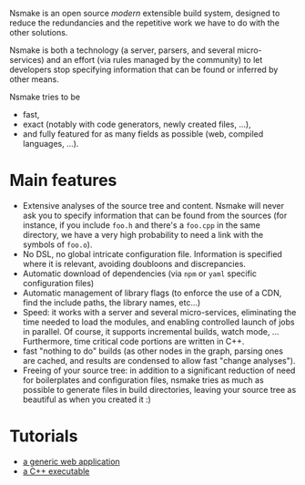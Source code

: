 Nsmake is an open source *modern* extensible build system, designed to reduce the redundancies and the repetitive work we have to do with the other solutions.

Nsmake is both a technology (a server, parsers, and several micro-services) and an effort (via rules managed by the community) to let developers stop specifying information that can be found or inferred by other means.

Nsmake tries to be
* fast,
* exact (notably with code generators, newly created files, ...),
* and fully featured for as many fields as possible (web, compiled languages, ...).

# Main features

* Extensive analyses of the source tree and content. Nsmake will never ask you to specify information that can be found from the sources (for instance, if you include `foo.h` and there's a `foo.cpp` in the same directory, we have a very high probability to need a link with the symbols of `foo.o`).
* No DSL, no global intricate configuration file. Information is specified where it is relevant, avoiding doubloons and discrepancies.
* Automatic download of dependencies (via `npm` or `yaml` specific configuration files)
* Automatic management of library flags (to enforce the use of a CDN, find the include paths, the library names, etc...)
* Speed: it works with a server and several micro-services, eliminating the time needed to load the modules, and enabling controlled launch of jobs in parallel. Of course, it supports incremental builds, watch mode, ... Furthermore, time critical code portions are written in C++.
* fast "nothing to do" builds (as other nodes in the graph, parsing ones are cached, and results are condensed to allow fast "change analyses").
* Freeing of your source tree: in addition to a significant reduction of need for boilerplates and configuration files, nsmake tries as much as possible to generate files in build directories, leaving your source tree as beautiful as when you created it :)

# Tutorials

* [a generic web application](link)
* [a C++ executable](link)


<!-- * NSMake is friendly with code generation. For instance, a lot of tools make a first pass to find the dependencies, but this is incompatible with code generation where the result changes the graph. NSMake uses dynamic dependencies and the concept of "additional children" (nodes created during the compilation). Furthermore, it is bundled with "generators" that allow different kind of code generation. -->

<!-- It replaces tools like [webpack](https://webpack.github.io/docs/), [cmake](https://cmake.org/), [grunt](http://gruntjs.com/getting-started), [scons](http://scons.org/), [gulp](http://gulpjs.com/), [brunch](http://brunch.io/)... -->

<!-- NSMake uses

Most of the build systems need the developers to **re**-declare their stuff in scripts, ending with doubloons, scattering and possible discrepancies with the information. For example, typing `#include <foo.h>` in C++ surely means that
- if there is a `foo.cpp`, we will need the associated symbols (unless, well, there is clutter in the directories :) ), and so on recursively. It is unfortunate to have to add it manually in the build specifications...
- if `foo.h` cannot be found, it may have to be downloaded. If the build system is able to find it by itself (because it has to parse the files) and able to launch the download commands, it is sad for the developers to have to maintain manually a list of dependencies, and ask the user to manually launch a dependency update command before the compilation ones...
- with the same idea, if `foo.h` is known to be associated with a library (`libbar.so` for instance), it is regrettable for the developers to have to specify `-lbar -Lpath` manually in another place(s)...
- if there is a `foo.h.in.py` (or whatever convention you like for code generation), it is clear that we may need to generate `foo.h` and well... code generation has always been the Cinderella of build systems (more on this below).
- etc, etc (this list can actually become very long)...

NSMake try to solve these issues by avoiding the scattering of information, and using automation as much as possible. The result is that most of the projects do not need any script for the build specifications, hence the name (abbreviation of "No Script Make").

Moreover, NSMake is friendly with **code generation**, notably by enabling interruptible parsing/execution (e.g. if a file to be generated is needed during parsing) and *dynamic* dependencies (targets may for instance welcome additional children, added during execution).

Of course, NSMake is designed to execute fast (proper caching, "deep" multithreading, fast parsers, etc...). Large projects are welcome.

NSMake is not focused on a particular language but included rules are currently mainly for the JS and C++ worlds. Nevertheless, all requests for new language support are welcome :)

NSMake is a work in progress, a stable version should be available for October 2016. If you have comments, requests or ideas, do not hesitate! -->

<!--

# C/C++ Illustration

This section focuses on the C++ language. If you care more about JS or other languages, feel free to skip it.
Let us consider the following example:

```cpp
// foo.cpp
#include "bar.h"
int main() {
    fun();
}
```

```cpp
// bar.h
#pragma once
void fun();
```

```cpp
// bar.cpp
void fun() {}
```

If in the command line, we type

```bash
nsmake foo.cpp
```

It will execute something like:

```bash
g++ -c -o nsmake/build/bar_GHACFECCGGFDGGHA.o bar.cpp
g++ -c -o nsmake/build/foo_AAAEDGEGFHEHBBAA.o foo.cpp
g++ -o nsmake/build/CECEGFEDFEGCEGCF.exe nsmake/build/foo_AAAEDGEGFHEHBBAA.o nsmake/build/bar_GHACFECCGGFDGGHA.o
nsmake/build/CECEGFEDFEGCEGCF.exe
```

`nsmake` works by "missions" and the default mission for a `.cpp` file is to make an executable (with the dependencies) and run it (by default, if works the same for javascript, python, etc...). "Missions" can be specified using the `-m` flag (`-m help` for a list of possible missions, for instance `-m clean` to clean the `build` and `cmd` dirs) and cover a variety of tasks (creation of a library, minification, run the tests, ...), that can be extended.

As one can see, the dependencies of `foo.cpp` are automatically added. The letters added for the build names are chosen to avoid collision while enabling cohabitation between several versions (e.g. for different flags like levels of optimization, etc...).

To make an executable without running it, one can type

```bash
nsmake -m exe -o foo foo.cpp # -o means "output name"
```

## Flags

Here is an example of how to insert nsmake commands inside sourcefiles:

```cpp
// foo.cpp
//// nsmake global cpp_flag -O2
...
```

```cpp
// bar.cpp
//// nsmake cxx_name clang++
...
```

And in the command line:

```bash
nsmake --cpp-flag -g3 foo.cpp
```

The preceding files and command will produce something like:

```bash
clang++ -g3 -O2 -c -o nsmake/build/bar_ABADECDBHCDHFHFC.o bar.cpp
g++ -g3 -O2 -c -o nsmake/build/foo_EBABHACEHAFCAFFH.o foo.cpp
g++ -o nsmake/build/EABFDADCGFGHEEED.exe nsmake/build/foo_EBABHACEHAFCAFFH.o nsmake/build/bar_ABADECDBHCDHFHFC.o
nsmake/build/EABFDADCGFGHEEED.exe
```

It illustrate the two possible ways to add flags:
* directly into the sources (eventually with the keyword `global` to spread outside the source)
* or via the command line.

### List of C/C++ nsmake flags

* `cpp_flag`: add a flag for the compiler
* `gpu_flag`: add a flag for the nvcc compiler
* `cxx_name`: name of the compiler
* `inc_path`: add an include path (for nsmake and the chosen compilers)
* `lib_path`: add a library path (for nsmake and the chosen linkers)
* `lib_name`: add a library (same name as with the `-l` gcc/clang/icc/... flag)
* `loca_lib`: add a library handled by nsmake (see [Libraries](#libraries))
* `ld_flag` : add a flag for the linker
* `ld_name` : name of the linker

## Conditions

Here are the main possibilities:
* the preprocessor directives are fully understood by the parsers of `nsmake`. It implies that `#if`, `#else`, `#elif` can be used to activate/disable flags, as in:

```cpp
#if defined( _WIN32 ) || defined( _WIN64 )
//// nsmake cpp_flag some_specific_flag
#else
//// nsmake cpp_flag something_else
#endif
```

* Files containing flags can of course be generated, and can be generated by any language (see [Code generation](#code-generation) for details). For instance, if you like python:

```py
# myflags.h.in.py
import os
if os.name == "nt":
    print( "//// nsmake cpp_flag some_specific_flag" )
else:
    print( "//// nsmake cpp_flag something_else" )
```

* Global flags can also be specified in the command line. If for instance one use a `Makefile` to store the project commands, one can write something like:

```sh
debug:
    nsmake -g3 foo
opt:
    nsmake -O3 foo
```

Some cpp flags are natively understood by nsmake (see the file `src/NSMake/GeneratorCpp`). If not registered, it is possible to use `cpp-flag` or `ld-flag` to send specific flags to the compiler and to the linker. Here is a list of flags that are handled for C/C++:

```
-I [ --include-path ] arg Add the directory arg to the list of directories to
                          be searched for header files
-L [ --library-path ] arg Add the directory arg to the list of directories to
                          be searched for libraries
-D [ --define ] arg       Macro definition
-g [ --debug-level ] arg  Set debug level
-O [ --opt-level ] arg    Set optimization level
--cxx arg                 Set default C++ compiler
--ld arg                  Set default linker
--cpp-flag arg            Add flags to the C++ compiler
--lnk-flag arg            Add flags to the linker
```

## Internal Libraries

```cpp
//// nsmake loca_lib foo.h
```

in a source means that `foo.h` and its dependencies (`.h`, `.cpp`, ...) should be compiled in a separate library.

## External libraries

Each time nsmake finds the need for an external include, it looks if it is possible to automatically add the needed flags.

Nsmake use the `.yaml` files in `${PROJECT}/nsmake/cpp_decl/`, `~/.config/nsmake/cpp_decl/` and `/usr/share/nsmake/cpp_decl/`. They define flags and download instruction (used of course only if the headers are not found).

For instance, if one of these directory contain a file like:

```yaml
includes: [ libxml/tree.h libxml/parser.h ]
flag_sets:
  - systems:   [] # the same flag set can be used for all the systems. Typical value: win32
    inc_paths: [ ext/libxml2/include/libxml2, /usr/include/libxml2 ]
    lib_paths: [ ext/libxml2/lib ]
    lib_names: [ xml2 ] # flag names correspond to nsmake commands (e.g. ld_flags, ...)
load_sets:
  - systems: [ Ubuntu, Debian ]
    command: apt-get install libxml2-dev
    root:    true # this variant will be used only if --no-root has not been specified in the command line
  - systems: [] # if none of the previous variants worked
    command: "wget ftp://xmlsoft.org/libxml2/libxml2-2.9.4.tar.gz &&
              tar xzf libxml2-2.9.4.tar.gz && cd libxml2-2.9.4 &&
              ./configure --without-python --prefix=`pwd`/ext/libxml2 &&
              make install"
```

a cpp file like

```cpp
#include <libxml/tree.h>
```

will download/compile the library if libxml/tree.h cannot be found in the include paths (including of course the ones specified in the yaml file), and will register the flags for the compilation and link commands.

Currently, nsmake does not provide default `cpp_decl` files but it is planned for a near future (maybe with a server able to find which one to download, etc...).

# Code generation

Nsmake can handle code generation either
- with files to be interpreted/compiled/executed (`.gen.xyz`)
- or with inline commands, inside the code (`NSMAKE_CMD`)

## .gen.$ext.$lang

A first approach for code generation consists in naming the needed files with `.gen.$ext.$lang` at the end, where `ext` is the wanted final extension(s) (`.cpp`, `.h`, ...) and `$lang` describes the language of the generator.

For instance, with
```python
# main.gen.cpp.py
import sys
open( sys.argv[ 1 ], "w" ).write( "int main() { return 0; }" )
```

the command
```bash
nsmake main.gen.cpp
```

will execute the following lines
```bash
python main.gen.cpp.py main.gen.cpp
g++ -c -o nsmake/build/main.gen_GGCAFEHEGBCHFCGA.o main.gen.cpp
g++ -o nsmake/build/DGCEBCHAECDEBADA.exe nsmake/build/main.gen_GGCAFEHEGBCHFCGA.o
nsmake/build/DGCEBCHAECDEBADA.exe
```

Of course, it works for all kind of needed files, requested in any way (`#include`, ...).

The convention is to add `.gen.$ext` after the name of the file that has to be generated, where `.$ext` is the usual extension for the chosen language. The generator has to start with the same name, plus the usual extension to define the used language. It can be for instance a `.gen.$ext.cpp` (will parse, compile, link and execute using nsmake), a `.gen.$ext.py` (will call the `python`), a `.gen.$ext.js` (will use `nodejs`), a `.gen.$ext.sh` (will use bash), an so on...

Optionally, the user can send arguments to the script, using the question mark, plus arguments. For instance, if we have

```cpp
#include "foo.gen.h?arg1%20arg2"
// ...
```

and we assume that we have a `foo.gen.h.$lang` file, it will be executed with `foo.gen.h arg1 arg2` as arguments (enabling reuse of the same script for different targets).

Nsmake tests all the needed files to see if they result from code generation. For instance, when it parses a `.cpp` file and finds that this one needs a `foo.h`, it looks if there's a `foo.h.in.py`, a `foo.h.in.cpp`, and so on.... `foo.h.in.xyz` will of course has the priority other a potentially existing `foo.h`. This works of course with all the kinds of files (`.cpp`, ...), included or not.

For code generation, Nsmake solves the following challenges:
* content of generated file can not be considered as prior information. It notably means that the dependencies must be dynamic (cannot be fully known after a first pass) and that content parsing can be interrupted (e.g. if a file needs the content of a generated header, one must interrupt the parsing to generate the file(s) and then it can be resumed).
* nsmake takes care of external modifications. For instance, if a human modifies a generated file (well this is quite frequent notably if after an error a compiler points to generated stuff), nsmake will never overwrite it (unless if use of the `-f` flag), stopping the build if the file is a dependency.


## NSMAKE_CMD / NSMAKE_RUN (inline code generation)

It is possible to include generated code without having to create separated files.

## NSMAKE_CMD

`NSMAKE_CMD( PROG, LANG, ... )` allows for arbitrary compile time substitutions. It takes as parameters the content of a program to generate the code, and optionally, an extension (`.cpp`, `.py`, `.js`, ...) to specify the language and arguments that will be passed to the executable. The extension is optional: if `PROG` is specified without quote, nsmake assumes that it is in the same language than the surrogate source and do not expect a `LANG` argument. `NSMAKE_CMD` will execute the program with a redirected `stdout`.

For example, with

```cpp
// foo.cpp

#define GOOGLE_COORDS( LOCATION ) NSMAKE_CMD( \
    "import json, sys, urllib.parse, urllib.request\n" \
    "url = 'http://maps.google.com/maps/api/geocode/json?address=' + urllib.parse.quote( '" LOCATION "' ) + '&sensor=false'\n" \
    "ans = json.loads( urllib.request.urlopen( url ).read().decode( 'UTF-8' ) )\n" \
    "crd = ans['results'][ 0 ]['geometry']['location']\n" \
    "print( '{ ' + str( crd['lng'] ) + ', ' + str( crd['lat'] ) + ' }' )\n", \
    ".py" \
)

double coords[] = GOOGLE_COORDS( "Paris, France" );
```

nsmake will output a copy of `foo.cpp` in the build dir, with `GOOGLE_COORDS( "Paris, France" )` substituted by `{ 2.3522219, 48.856614 }`.

Of course, nsmake will run the scripts only if necessary, and takes care of the dependencies. For instance, if there is a modification in `urllib/parse.py`, nsmake will consider that the `GOOGLE_COORDS` script will have to be executed again...

## NSMAKE_RUN

`NSMAKE_RUN( FILE, ... )` pursue the same goal than `NSMAKE_CMD` excepted that it takes a file as parameter (that will be compiled/executed by nsmake) + optional additional arguments.

For example:

```cpp
// hexa_corr.cpp
#include <fstream>
#include <vector>
int main( int argc, char * * argv ) {
    std::vector<int> v( 256, atoi( argv[ 2 ] ) );
    for( int i = 0; i < 10; ++i ) v[ '0' + i ] = i;
    for( int i = 0; i <  6; ++i ) v[ 'a' + i ] = 10 + i;
    for( int i = 0; i <  6; ++i ) v[ 'A' + i ] = 10 + i;
    std::ofstream f( argv[ 1 ] );
    f << "{";
    for( int i = 0; i < v.size(); ++i )
        f << v[ i ] << ",";
    f << "}";
}
```

```cpp
int hexa_corr[] = NSMAKE_RUN( "hexa_corr.cpp", -1 /*default value*/ );
```

Of course, the script can be in any language (`.cpp`, `.coffee`, `.py`, ...), provided that it is supported by nsmake (for the `run` "mission").

# Javascript/Typescript/Coffeescript/...

Nsmake has default rules to:
* make minified versions of a javascript file with its dependencies (automatically found),
* make an `.html` file to load and execute a javascript and its dependency in a browser (with of course the possibility to use templates for the static content),
* transpile from Typescript/Coffeescript/JSX if a regular `.js` file is needed,
* run and test all of this.

* sourcemaps
* watch also html files, everything

Example:

```js
// foo.js
import * from "bar"
```

```js
// bar.ts
function fun() : Void {}
```

tests types for require (+ use of else)):

```js
if ( typeof window  !== "undefined" ) // or typeof( ... )
if ( typeof process !== "undefined" ) // or typeof( ... )
if ( typeof window  === "undefined" ) // or typeof( ... )
if ( typeof process === "undefined" ) // or typeof( ... )
if ( typeof window  !=  "undefined" ) // or typeof( ... )
if ( typeof process !=  "undefined" ) // or typeof( ... )
if ( typeof window  ==  "undefined" ) // or typeof( ... )
if ( typeof process ==  "undefined" ) // or typeof( ... )
```

var process={env:{NODE_ENV:{ process.env.NODE_ENV
"production"

nsmake es_version 5, 6
nsmake need_hmr
nsmake html_content
nsmake html_template

nsmake ht --es-target "targets:{browsers:['last 3 versions']}" ex/pouetox.js


//// nsmake ext_lib react     https://unpkg.com/react@15/dist/react.js         React
//// nsmake ext_lib react-dom https://unpkg.com/react-dom@15/dist/react-dom.js ReactDOM

Proxying react => not in production. Not trivial update => maybe not possible with RHU

Generation:
```js
"./filename!..%2Fgenerator.ts(./operations.ts,.ts)"
// Rec:
"./filename!..%2Fgenerator.ts(./another_name,.ts)"
```

## Download

When a module is needed, by default, it trie do download it using `npm install`

...

# TODO

Feel free to add stuff in this list:

* Plugins: it would be great for extensibility to support plugin definition inside the `nsmake` dir, or inside system directories. It would be a way to define new Generators (to handle mission, and how to make a given target)
* Better clean: currently, clean removes everything in `cmd` and `build` directories. It would be great to to clean all *excepted* what is needed for a set of targets. Also, it would be great to handle *precious* builds, e.g. the ones that takes a lot of time.
-->
